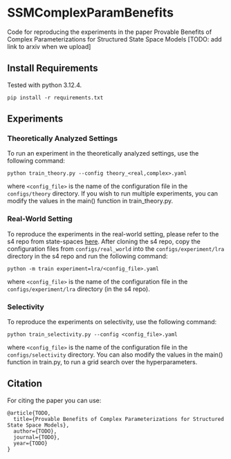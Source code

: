 # SSMComplexParamBenefits
Code for reproducing the experiments in the paper Provable Benefits of Complex Parameterizations for Structured State Space Models [TODO: add link to arxiv when we upload]

## Install Requirements
Tested with python 3.12.4.
```
pip install -r requirements.txt
```

## Experiments
### Theoretically Analyzed Settings
To run an experiment in the theoretically analyzed settings, use the following command:
```
python train_theory.py --config theory_<real,complex>.yaml
```
where `<config_file>` is the name of the configuration file in the `configs/theory` directory.
If you wish to run multiple experiments, you can modify the values in the main() function in train_theory.py.

### Real-World Setting
To reproduce the experiments in the real-world setting, 
please refer to the s4 repo from state-spaces [here](https://github.com/state-spaces/s4/).
After cloning the s4 repo, copy the configuration files from `configs/real_world` into the `configs/experiment/lra` directory in the s4 repo and run the following command:
```
python -m train experiment=lra/<config_file>.yaml
```
where `<config_file>` is the name of the configuration file in the `configs/experiment/lra` directory (in the s4 repo).

### Selectivity
To reproduce the experiments on selectivity, use the following command:
```
python train_selectivity.py --config <config_file>.yaml
```
where `<config_file>` is the name of the configuration file in the `configs/selectivity` directory.
You can also modify the values in the main() function in train.py, to run a grid search over the hyperparameters.

## Citation
For citing the paper you can use:
```
@article{TODO,
  title={Provable Benefits of Complex Parameterizations for Structured State Space Models},
  author={TODO},
  journal={TODO},
  year={TODO}
}
```
